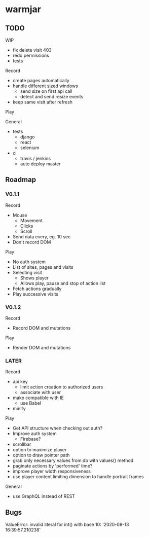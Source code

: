 # warmjar

## TODO

WIP
* fix delete visit 403
* redo permissions
* tests

Record
* create pages automatically
* handle different sized windows
  - send size on first api call
  - detect and send resize events
* keep same visit after refresh

Play

General
* tests
  - django
  - react
  - selenium
* ci
  - travis / jenkins
  - auto deploy master


## Roadmap

### V0.1.1
Record
* Mouse
  - Movement
  - Clicks
  - Scroll
* Send data every, eg. 10 sec
* Don't record DOM

Play
* No auth system
* List of sites, pages and visits
* Selecting visit
  - Shows player
  - Allows play, pause and stop of action list
* Fetch actions gradually
* Play successive visits


### V0.1.2
Record
* Record DOM and mutations

Play
* Render DOM and mutations


### LATER

Record
* api key
  - limit action creation to authorized users
  - associate with user
* make compatible with IE
  - use Babel
* minify

Play
* Get API structure when checking out auth?
* Improve auth system
  - Firebase?
* scrollbar
* option to maximize player
* option to draw pointer path
* grab only necessary values from db with values() method
* paginate actions by 'performed' time?
* improve player width responsiveness
* use player content limiting dimension to handle portrait frames

General
* use GraphQL instead of REST


## Bugs

ValueError: invalid literal for int() with base 10: '2020-08-13 16:39:57.210238'    

